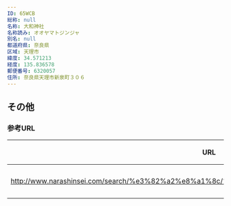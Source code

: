 ```yaml
---
ID: 65WCB
総称: null
名称: 大和神社
名称読み: オオヤマトジンジャ
別名: null
都道府県: 奈良県
区域: 天理市
緯度: 34.571213
経度: 135.836578
郵便番号: 6320057
住所: 奈良県天理市新泉町３０６
---
```


## その他

### 参考URL

| URL                                                                                        | 説明   |
| ------------------------------------------------------------------------------------------ | ------ |
| http://www.narashinsei.com/search/%e3%82%a2%e8%a1%8c/%e5%a4%a7%e5%92%8c%e7%a5%9e%e7%a4%be/ | 神社庁 |
